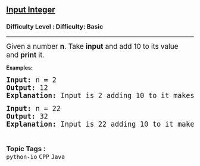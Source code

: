 <h2><a href="https://www.geeksforgeeks.org/problems/input-integer/1?page=1&category=Java&difficulty=Basic&status=unsolved&sortBy=submissions">Input Integer</a></h2><h3>Difficulty Level : Difficulty: Basic</h3><hr><div class="problems_problem_content__Xm_eO"><p><span style="font-size: 14pt;">Given a number&nbsp;<strong>n</strong>. Take&nbsp;<strong>input</strong> and add 10 to its value and&nbsp;<strong>print</strong> it.</span></p>
<p><strong>Examples:</strong></p>
<pre><span style="font-size: 14pt;"><strong>Input: </strong>n = 2<br><strong>Output: </strong>12<br><strong>Explanation: </strong>Input is 2 adding 10 to it makes it 12.</span></pre>
<pre><strong><span style="font-size: 14pt;">Input: </span></strong><span style="font-size: 14pt;">n = 22<br><strong>Output: </strong>32<br><strong>Explanation: </strong>Input is 22 adding 10 to it makes it 32.</span></pre></div><br><p><span style=font-size:18px><strong>Topic Tags : </strong><br><code>python-io</code>&nbsp;<code>CPP</code>&nbsp;<code>Java</code>&nbsp;